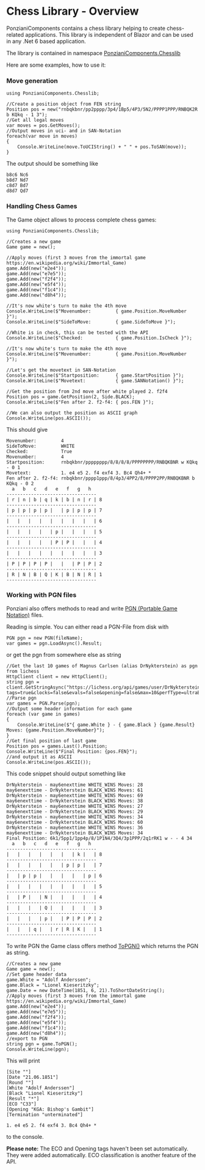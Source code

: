 ﻿# Chess Library - Overview #

PonzianiComponents contains a chess library helping to create chess-related applications. This library is 
independent of Blazor and can be used in any .Net 6 based application.

The library is contained in namespace [PonzianiComponents.Chesslib](../api/PonzianiComponents.Chesslib.html) 

Here are some examples, how to use it:

### Move generation ###

    using PonzianiComponents.Chesslib;

    //Create a position object from FEN string
    Position pos = new("rnbqkbnr/pp2pppp/3p4/1Bp5/4P3/5N2/PPPP1PPP/RNBQK2R b KQkq - 1 3");
    //Get all legal moves
    var moves = pos.GetMoves();
    //Output moves in uci- and in SAN-Notation
    foreach(var move in moves)
    {
        Console.WriteLine(move.ToUCIString() + " " + pos.ToSAN(move));
    }
    
The output should be something like

    b8c6 Nc6
    b8d7 Nd7
    c8d7 Bd7
    d8d7 Qd7

### Handling Chess Games ###

The Game object allows to process complete chess games:

    using PonzianiComponents.Chesslib;

    //Creates a new game 
    Game game = new();

    //Apply moves (first 3 moves from the immortal game https://en.wikipedia.org/wiki/Immortal_Game)
    game.Add(new("e2e4"));
    game.Add(new("e7e5"));
    game.Add(new("f2f4"));
    game.Add(new("e5f4"));
    game.Add(new("f1c4"));
    game.Add(new("d8h4"));

    //It's now white's turn to make the 4th move
    Console.WriteLine($"Movenumber:         { game.Position.MoveNumber }");
    Console.WriteLine($"SideToMove:         { game.SideToMove }");

    //White is in check, this can be tested with the API
    Console.WriteLine($"Checked:            { game.Position.IsCheck }");

    //It's now white's turn to make the 4th move
    Console.WriteLine($"Movenumber:         { game.Position.MoveNumber }");

    //Let's get the movetext in SAN-Notation
    Console.WriteLine($"Startposition:      { game.StartPosition }");
    Console.WriteLine($"Movetext:           { game.SANNotation() }");

    //Get the position from 2nd move after white played 2. f2f4
    Position pos = game.GetPosition(2, Side.BLACK);
    Console.WriteLine($"Fen after 2. f2-f4: { pos.FEN }");

    //We can also output the position as ASCII graph
    Console.WriteLine(pos.ASCII());

This should give 

    Movenumber:         4
    SideToMove:         WHITE
    Checked:            True
    Movenumber:         4
    Startposition:      rnbqkbnr/pppppppp/8/8/8/8/PPPPPPPP/RNBQKBNR w KQkq - 0 1
    Movetext:           1. e4 e5 2. f4 exf4 3. Bc4 Qh4+ *
    Fen after 2. f2-f4: rnbqkbnr/pppp1ppp/8/4p3/4PP2/8/PPPP2PP/RNBQKBNR b KQkq - 0 2
      a   b   c   d   e   f   g   h
    ---------------------------------
    | r | n | b | q | k | b | n | r | 8
    ---------------------------------
    | p | p | p | p |   | p | p | p | 7
    ---------------------------------
    |   |   |   |   |   |   |   |   | 6
    ---------------------------------
    |   |   |   |   | p |   |   |   | 5
    ---------------------------------
    |   |   |   |   | P | P |   |   | 4
    ---------------------------------
    |   |   |   |   |   |   |   |   | 3
    ---------------------------------
    | P | P | P | P |   |   | P | P | 2
    ---------------------------------
    | R | N | B | Q | K | B | N | R | 1
    ---------------------------------


### Working with PGN files ###

Ponziani also offers methods to read and write [PGN (Portable Game Notation)](http://www.saremba.de/chessgml/standards/pgn/pgn-complete.htm) files.

Reading is simple. You can either read a PGN-File from disk with
    
    PGN pgn = new PGN(fileName);
    var games = pgn.LoadAsync().Result;

or get the pgn from somewhere else as string

    //Get the last 10 games of Magnus Carlsen (alias DrNykterstein) as pgn from lichess
    HttpClient client = new HttpClient();
    string pgn = client.GetStringAsync("https://lichess.org/api/games/user/DrNykterstein?tags=true&clocks=false&evals=false&opening=false&max=10&perfType=ultraBullet%2Cbullet%2Cblitz%2Crapid%2Cclassical").Result;
    //Parse pgn
    var games = PGN.Parse(pgn);
    //Output some header information for each game
    foreach (var game in games)
    {
        Console.WriteLine($"{ game.White } - { game.Black } {game.Result} Moves: {game.Position.MoveNumber}");
    }
    //Get final position of last game
    Position pos = games.Last().Position;
    Console.WriteLine($"Final Position: {pos.FEN}");
    //and output it as ASCII
    Console.WriteLine(pos.ASCII());

This code snippet should output something like 

    DrNykterstein - may6enexttime WHITE_WINS Moves: 28
    may6enexttime - DrNykterstein BLACK_WINS Moves: 61
    DrNykterstein - may6enexttime WHITE_WINS Moves: 69
    may6enexttime - DrNykterstein BLACK_WINS Moves: 38
    DrNykterstein - may6enexttime WHITE_WINS Moves: 27
    may6enexttime - DrNykterstein BLACK_WINS Moves: 29
    DrNykterstein - may6enexttime WHITE_WINS Moves: 34
    may6enexttime - DrNykterstein BLACK_WINS Moves: 60
    DrNykterstein - may6enexttime WHITE_WINS Moves: 36
    may6enexttime - DrNykterstein BLACK_WINS Moves: 34
    Final Position: 6k1/5pp1/1pp4p/8/1P1N4/3Q4/3p1PPP/2q1rRK1 w - - 4 34
      a   b   c   d   e   f   g   h
    ---------------------------------
    |   |   |   |   |   |   | k |   | 8
    ---------------------------------
    |   |   |   |   |   | p | p |   | 7
    ---------------------------------
    |   | p | p |   |   |   |   | p | 6
    ---------------------------------
    |   |   |   |   |   |   |   |   | 5
    ---------------------------------
    |   | P |   | N |   |   |   |   | 4
    ---------------------------------
    |   |   |   | Q |   |   |   |   | 3
    ---------------------------------
    |   |   |   | p |   | P | P | P | 2
    ---------------------------------
    |   |   | q |   | r | R | K |   | 1
    ---------------------------------

To write PGN the Game class offers method [ToPGN()](../api/PonzianiComponents.Chesslib.Game.html#PonzianiComponents_Chesslib_Game_ToPGN_PonzianiComponents_Chesslib_IPGNOutputFormatter_System_Boolean_)
which returns the PGN as string.

    //Creates a new game 
    Game game = new();
    //Set game header data
    game.White = "Adolf Anderssen";
    game.Black = "Lionel Kieseritzky";
    game.Date = new DateTime(1851, 6, 21).ToShortDateString();
    //Apply moves (first 3 moves from the immortal game https://en.wikipedia.org/wiki/Immortal_Game)
    game.Add(new("e2e4"));
    game.Add(new("e7e5"));
    game.Add(new("f2f4"));
    game.Add(new("e5f4"));
    game.Add(new("f1c4"));
    game.Add(new("d8h4"));
    //export to PGN
    string pgn = game.ToPGN();
    Console.WriteLine(pgn);

This will print 

    [Site ""]
    [Date "21.06.1851"]
    [Round ""]
    [White "Adolf Anderssen"]
    [Black "Lionel Kieseritzky"]
    [Result "*"]
    [ECO "C33"]
    [Opening "KGA: Bishop's Gambit"]
    [Termination "unterminated"]

    1. e4 e5 2. f4 exf4 3. Bc4 Qh4+ *

to the console. 

**Please note:** The ECO and Opening tags haven't been set automatically.
They were added automatically. ECO classification is another feature of the API.